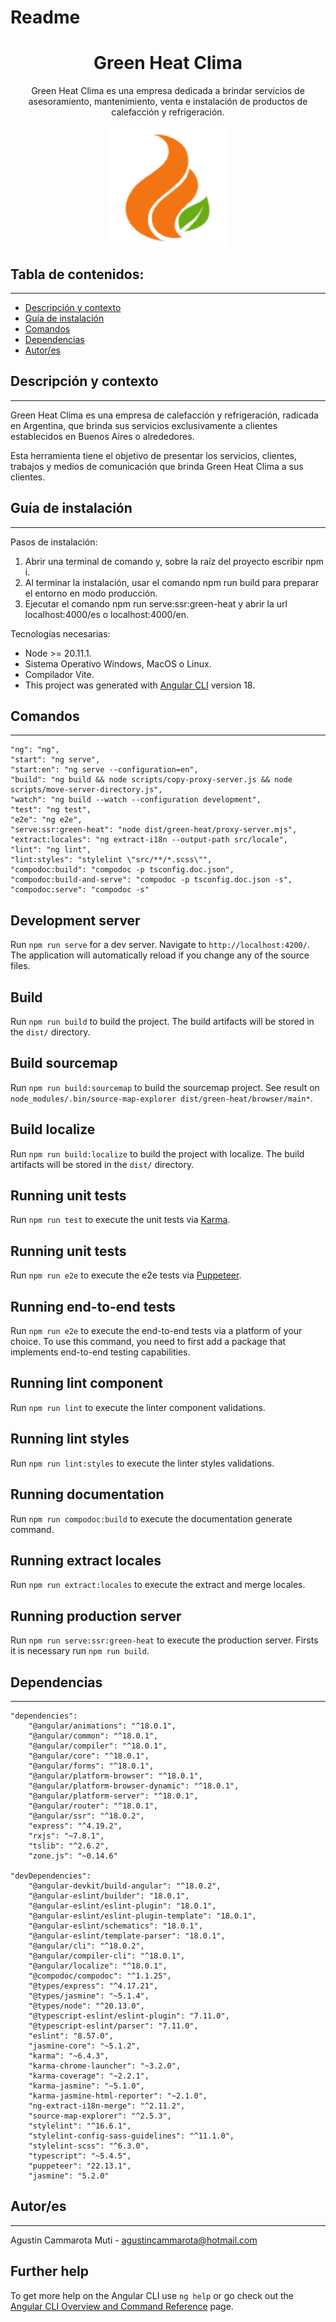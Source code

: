 # Readme

<h1 align="center">Green Heat Clima</h1>
<p align="center"> Green Heat Clima es una empresa dedicada a brindar servicios de asesoramiento, mantenimiento, venta e instalación de productos de calefacción y refrigeración. </p>
<p align="center"><img src="src/assets/icons/favicon-192x192.png"/></p>

## Tabla de contenidos:
---

- [Descripción y contexto](#descripción-y-contexto)
- [Guía de instalación](#guía-de-instalación)
- [Comandos](#comandos)
- [Dependencias](#dependencias)
- [Autor/es](#autores)

## Descripción y contexto
---

Green Heat Clima es una empresa de calefacción y refrigeración, radicada en Argentina, que brinda sus servicios exclusivamente a clientes establecidos en Buenos Aires o alrededores.

Esta herramienta tiene el objetivo de presentar los servicios, clientes, trabajos y medios de comunicación que brinda Green Heat Clima a sus clientes.

## Guía de instalación
---

Pasos de instalación:
1. Abrir una terminal de comando y, sobre la raíz del proyecto escribir npm i.
2. Al terminar la instalación, usar el comando npm run build para preparar el entorno en modo producción.
3. Ejecutar el comando npm run serve:ssr:green-heat y abrir la url localhost:4000/es o localhost:4000/en.

Tecnologías necesarias:
- Node >= 20.11.1.
- Sistema Operativo Windows, MacOS o Linux.
- Compilador Vite. 
- This project was generated with [Angular CLI](https://github.com/angular/angular-cli) version 18.

## Comandos
---

    "ng": "ng",
    "start": "ng serve",
    "start:en": "ng serve --configuration=en",
    "build": "ng build && node scripts/copy-proxy-server.js && node scripts/move-server-directory.js",
    "watch": "ng build --watch --configuration development",
    "test": "ng test",
    "e2e": "ng e2e",
    "serve:ssr:green-heat": "node dist/green-heat/proxy-server.mjs",
    "extract:locales": "ng extract-i18n --output-path src/locale",
    "lint": "ng lint",
    "lint:styles": "stylelint \"src/**/*.scss\"",
    "compodoc:build": "compodoc -p tsconfig.doc.json",
    "compodoc:build-and-serve": "compodoc -p tsconfig.doc.json -s",
    "compodoc:serve": "compodoc -s"

## Development server

Run `npm run serve` for a dev server. Navigate to `http://localhost:4200/`. The application will automatically reload if you change any of the source files.

## Build

Run `npm run build` to build the project. The build artifacts will be stored in the `dist/` directory.

## Build sourcemap

Run `npm run build:sourcemap` to build the sourcemap project. See result on `node_modules/.bin/source-map-explorer dist/green-heat/browser/main*`.

## Build localize

Run `npm run build:localize` to build the project with localize. The build artifacts will be stored in the `dist/` directory.

## Running unit tests

Run `npm run test` to execute the unit tests via [Karma](https://karma-runner.github.io).

## Running unit tests

Run `npm run e2e` to execute the e2e tests via [Puppeteer](https://github.com/puppeteer/puppeteer).

## Running end-to-end tests

Run `npm run e2e` to execute the end-to-end tests via a platform of your choice. To use this command, you need to first add a package that implements end-to-end testing capabilities.

## Running lint component

Run `npm run lint` to execute the linter component validations.

## Running lint styles

Run `npm run lint:styles` to execute the linter styles validations.

## Running documentation

Run `npm run compodoc:build` to execute the documentation generate command.

## Running extract locales

Run `npm run extract:locales` to execute the extract and merge locales.

## Running production server

Run `npm run serve:ssr:green-heat` to execute the production server. Firsts it is necessary run `npm run build`.

## Dependencias
---

    "dependencies":
        "@angular/animations": "^18.0.1",
        "@angular/common": "^18.0.1",
        "@angular/compiler": "^18.0.1",
        "@angular/core": "^18.0.1",
        "@angular/forms": "^18.0.1",
        "@angular/platform-browser": "^18.0.1",
        "@angular/platform-browser-dynamic": "^18.0.1",
        "@angular/platform-server": "^18.0.1",
        "@angular/router": "^18.0.1",
        "@angular/ssr": "^18.0.2",
        "express": "^4.19.2",
        "rxjs": "~7.8.1",
        "tslib": "^2.6.2",
        "zone.js": "~0.14.6"

    "devDependencies":
        "@angular-devkit/build-angular": "^18.0.2",
        "@angular-eslint/builder": "18.0.1",
        "@angular-eslint/eslint-plugin": "18.0.1",
        "@angular-eslint/eslint-plugin-template": "18.0.1",
        "@angular-eslint/schematics": "18.0.1",
        "@angular-eslint/template-parser": "18.0.1",
        "@angular/cli": "^18.0.2",
        "@angular/compiler-cli": "^18.0.1",
        "@angular/localize": "^18.0.1",
        "@compodoc/compodoc": "^1.1.25",
        "@types/express": "^4.17.21",
        "@types/jasmine": "~5.1.4",
        "@types/node": "^20.13.0",
        "@typescript-eslint/eslint-plugin": "7.11.0",
        "@typescript-eslint/parser": "7.11.0",
        "eslint": "8.57.0",
        "jasmine-core": "~5.1.2",
        "karma": "~6.4.3",
        "karma-chrome-launcher": "~3.2.0",
        "karma-coverage": "~2.2.1",
        "karma-jasmine": "~5.1.0",
        "karma-jasmine-html-reporter": "~2.1.0",
        "ng-extract-i18n-merge": "^2.11.2",
        "source-map-explorer": "^2.5.3",
        "stylelint": "^16.6.1",
        "stylelint-config-sass-guidelines": "^11.1.0",
        "stylelint-scss": "^6.3.0",
        "typescript": "~5.4.5",
        "puppeteer": "22.13.1",
        "jasmine": "5.2.0"

## Autor/es
---

Agustin Cammarota Muti - agustincammarota@hotmail.com 

## Further help

To get more help on the Angular CLI use `ng help` or go check out the [Angular CLI Overview and Command Reference](https://angular.io/cli) page.
